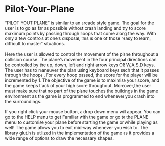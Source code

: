 # Pilot-Your-Plane

“PILOT YOUT PLANE” is similar to an arcade style game. The goal for the user is to
go as far as possible without crash landing and try to score maximum points by passing through
hoops that come along the way. With only a few controls at one’s disposal, this is one of those
“easy to learn, difficult to master” situations.<br><br>
Here the user is allowed to control the movement of the plane throughout a collision course. The
plane’s movement in the four principal directions can be controlled by the up, down, left and
right arrow keys OR W,A,S,D keys. The user has to maneuver the plan using keyboard keys such
that it passes through the hoops . For every hoop passed, the score for the player will be
incremented by 1. The objective of the game is to maximise your score, and the game keeps track
of your high score throughout. Moreover,the user must make sure that no part of the plane
touches the buildings in the game environment as the game is programmed to end whenever you
crash into the surroundings.<br><br>
If you right click your mouse button, a drop down menu will appear. You can go to the HELP
menu to get Familiar with the game or go to the PLANE menu to customise your plane before
starting the game or while playing as well! The game allows you to exit mid-way whenever you
wish to. The library glut.h is utilized in the implementation of the game as it provides a wide
range of options to draw the necessary shapes.
